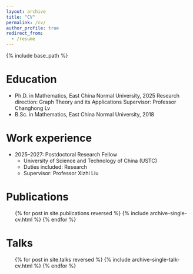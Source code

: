 ```yaml
---
layout: archive
title: "CV"
permalink: /cv/
author_profile: true
redirect_from:
  - /resume
---
```


{% include base_path %}

Education
======
* Ph.D. in Mathematics, East China Normal University, 2025 
  Research direction: Graph Theory and its Applications
  Supervisor: Professor Changhong Lv
* B.Sc. in Mathematics, East China Normal University, 2018

Work experience
======
* 2025–2027: Postdoctoral Research Fellow  
  * University of Science and Technology of China (USTC)  
  * Duties included: Research
  * Supervisor: Professor Xizhi Liu

Publications
======
  <ul>{% for post in site.publications reversed %}
    {% include archive-single-cv.html %}
  {% endfor %}</ul>
  
Talks
======
  <ul>{% for post in site.talks reversed %}
    {% include archive-single-talk-cv.html  %}
  {% endfor %}</ul>
  
